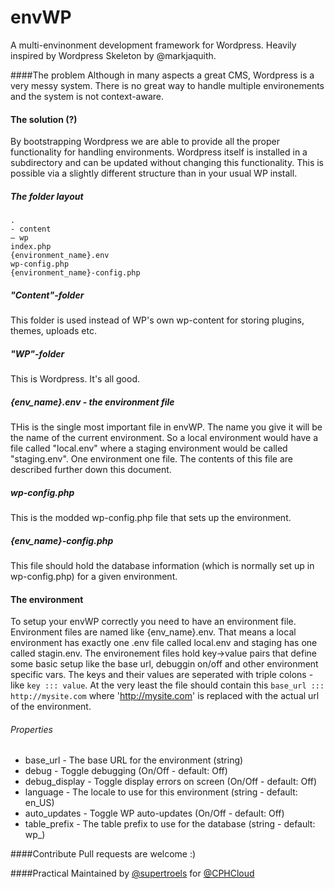 envWP
=====

A multi-envinonment development framework for Wordpress. Heavily inspired by Wordpress Skeleton by @markjaquith.

####The problem
Although in many aspects a great CMS, Wordpress is a very messy system. There is no great way to handle multiple environements and the system is not context-aware.

#### The solution (?)
By bootstrapping Wordpress we are able to provide all the proper functionality for handling environments. Wordpress itself is installed in a subdirectory and can be updated without changing this functionality. This is possible via a slightly different structure than in your usual WP install.

##### The folder layout
```
.
- content
— wp
index.php
{environment_name}.env
wp-config.php
{environment_name}-config.php
```
##### "Content"-folder
This folder is used instead of WP's own wp-content for storing plugins, themes, uploads etc.

##### "WP"-folder
This is Wordpress. It's all good.

##### {env_name}.env - the environment file
THis is the single most important file in envWP. The name you give it will be the name of the current environment. So a local environment would have a file called "local.env" where a staging environment would be called "staging.env". One environment one file. The contents of this file are described further down this document.

##### wp-config.php
This is the modded wp-config.php file that sets up the environment.

##### {env_name}-config.php
This file should hold the database information (which is normally set up in wp-config.php) for a given environment.

#### The environment
To setup your envWP correctly you need to have an environment file. Environment files are named like {env_name}.env. That means a local environment has exactly one .env file called local.env and staging has one called stagin.env. The environement files hold key->value pairs that define some basic setup like the base url, debuggin on/off and other environment specific vars. The keys and their values are seperated with triple colons - like `key ::: value`. At the very least the file should contain this `base_url ::: http://mysite.com` where 'http://mysite.com' is replaced with the actual url of the environment.

###### Properties
* base_url      - The base URL for the environment (string)
* debug         - Toggle debugging (On/Off - default: Off)
* debug_display - Toggle display errors on screen (On/Off - default: Off)
* language      - The locale to use for this environment (string - default: en_US)
* auto_updates  - Toggle WP auto-updates (On/Off - default: Off)
* table_prefix  - The table prefix to use for the database (string - default: wp_)

####Contribute
Pull requests are welcome :)

####Practical
Maintained by [@supertroels](http://www.github.com/supertroels) for [@CPHCloud](http://www.github.com/CPHCloud)

